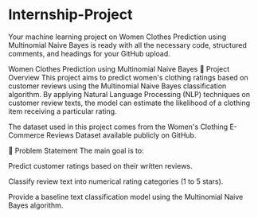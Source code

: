 # Internship-Project
Your machine learning project on Women Clothes Prediction using Multinomial Naive Bayes is ready with all the necessary code, structured comments, and headings for your GitHub upload.

Women Clothes Prediction using Multinomial Naive Bayes
📂 Project Overview
This project aims to predict women's clothing ratings based on customer reviews using the Multinomial Naive Bayes classification algorithm. By applying Natural Language Processing (NLP) techniques on customer review texts, the model can estimate the likelihood of a clothing item receiving a particular rating.

The dataset used in this project comes from the Women's Clothing E-Commerce Reviews Dataset available publicly on GitHub.

📌 Problem Statement
The main goal is to:

Predict customer ratings based on their written reviews.

Classify review text into numerical rating categories (1 to 5 stars).

Provide a baseline text classification model using the Multinomial Naive Bayes algorithm.
